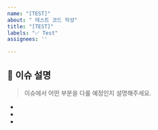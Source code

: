 ```yaml
---
name: "[TEST]"
about: " 테스트 코드 작성"
title: "[TEST]"
labels: "✅ Test"
assignees: ''

---
```


## 🔎 이슈 설명

> 이슈에서 어떤 부분을 다룰 예정인지 설명해주세요.
*
*
*